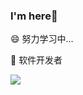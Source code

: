 ### I'm here👋
😄 努力学习中...

💬 软件开发者

![][picture]

[picture]:https://github.com/guodongxiaren/ImageCache/raw/master/Logo/foryou.gif


<!--
**huzhuorong/huzhuorong** is a ✨ _special_ ✨ repository because its `README.md` (this file) appears on your GitHub profile.

Here are some ideas to get you started:

- 🔭 I’m currently working on ...
- 🌱 I’m currently learning ...
- 👯 I’m looking to collaborate on ...
- 🤔 I’m looking for help with ...
- 💬 Ask me about ...
- 📫 How to reach me: ...
- 😄 Pronouns: ...
- ⚡ Fun fact: ...
-->
